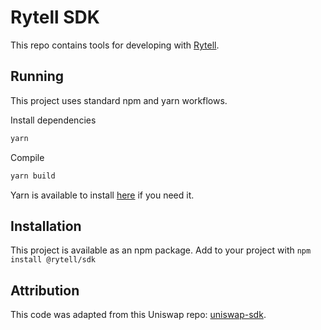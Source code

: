 # Rytell SDK
This repo contains tools for developing with [Rytell](rytell.io).

## Running
This project uses standard npm and yarn workflows.

Install dependencies

```sh
yarn
```

Compile
```sh
yarn build
```

Yarn is available to install [here](https://classic.yarnpkg.com/en/docs/install/#debian-stable) if you need it.

## Installation
This project is available as an npm package. Add to your project with `npm install @rytell/sdk`

## Attribution
This code was adapted from this Uniswap repo: [uniswap-sdk](https://github.com/Uniswap/sdk).
